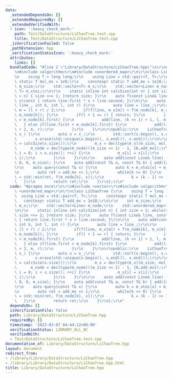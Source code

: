 ```yaml
---
data:
  _extendedDependsOn: []
  _extendedRequiredBy: []
  _extendedVerifiedWith:
  - icon: ':heavy_check_mark:'
    path: Test/DataStructure/LiChaoTree.test.cpp
    title: Test/DataStructure/LiChaoTree.test.cpp
  _isVerificationFailed: false
  _pathExtension: hpp
  _verificationStatusIcon: ':heavy_check_mark:'
  attributes:
    links: []
  bundledCode: "#line 2 \"Library/DataStructure/LiChaoTree.hpp\"\n\r\n#include <vector>\r\
    \n#include <algorithm>\r\n#include <unordered_map>\r\n\r\nclass LiChaoTree {\r\
    \n    using T = long long;\r\n    using Line = std::pair<T, T>;\r\n    constexpr\
    \ static T mul_mx = 1e9;\r\n    constexpr static T add_mx = 1e18;\r\n\r\n    int\
    \ m_size;\r\n    std::vector<T> m_x;\r\n    std::vector<Line> m_node;\r\n    std::unordered_map<T,\
    \ T> m_xtoi;\r\n\r\n    static inline int calcSize(int n) { int size = 1; while(size\
    \ < n) { size <<= 1; }return size; }\r\n    auto f(const Line& line, const T&\
    \ x)const { return line.first * x + line.second; }\r\n\r\n    auto add(const Line&\
    \ line_, int k, int l, int r) {\r\n        auto line = line_;\r\n\r\n        auto\
    \ m = (l + r) / 2;\r\n        if(f(line, m_x[m]) < f(m_node[k], m_x[m])) { std::swap(line,\
    \ m_node[k]); }\r\n        if(l + 1 == r) { return; }\r\n        if(line.first\
    \ > m_node[k].first) {\r\n            add(line, (k << 1) + 1, l, m);\r\n     \
    \   } else if(line.first < m_node[k].first) {\r\n            add(line, (k << 1)\
    \ + 2, m, r);\r\n        }\r\n    }\r\n\r\npublic:\r\n    LiChaoTree(const std::vector<T>&\
    \ x_) {\r\n        auto x = x_;\r\n        std::sort(x.begin(), x.end());\r\n\
    \        x.erase(std::unique(x.begin(), x.end()), x.end());\r\n\r\n        m_size\
    \ = calcSize(x.size());\r\n        m_x = decltype(m_x)(m_size, mul_mx);\r\n  \
    \      m_node = decltype(m_node)((m_size << 1) - 1, {0,add_mx});\r\n        for(size_t\
    \ i = 0; i < x.size(); ++i) {\r\n            m_x[i] = x[i];\r\n            m_xtoi.emplace(x[i],\
    \ i);\r\n        }\r\n    }\r\n\r\n    auto add(const Line& line) { add(line,\
    \ 0, 0, m_size); }\r\n    auto add(const T& a, const T& b) { add({a,b}); }\r\n\
    \r\n    auto query(const T& x) {\r\n        auto k = m_xtoi[x] + m_size - 1;\r\
    \n        auto ret = add_mx << 1;\r\n        while(k >= 0) {\r\n            ret\
    \ = std::min(ret, f(m_node[k], x));\r\n            k = (k - 1) >> 1;\r\n     \
    \   }\r\n        return ret;\r\n    }\r\n};\r\n"
  code: "#pragma once\r\n\r\n#include <vector>\r\n#include <algorithm>\r\n#include\
    \ <unordered_map>\r\n\r\nclass LiChaoTree {\r\n    using T = long long;\r\n  \
    \  using Line = std::pair<T, T>;\r\n    constexpr static T mul_mx = 1e9;\r\n \
    \   constexpr static T add_mx = 1e18;\r\n\r\n    int m_size;\r\n    std::vector<T>\
    \ m_x;\r\n    std::vector<Line> m_node;\r\n    std::unordered_map<T, T> m_xtoi;\r\
    \n\r\n    static inline int calcSize(int n) { int size = 1; while(size < n) {\
    \ size <<= 1; }return size; }\r\n    auto f(const Line& line, const T& x)const\
    \ { return line.first * x + line.second; }\r\n\r\n    auto add(const Line& line_,\
    \ int k, int l, int r) {\r\n        auto line = line_;\r\n\r\n        auto m =\
    \ (l + r) / 2;\r\n        if(f(line, m_x[m]) < f(m_node[k], m_x[m])) { std::swap(line,\
    \ m_node[k]); }\r\n        if(l + 1 == r) { return; }\r\n        if(line.first\
    \ > m_node[k].first) {\r\n            add(line, (k << 1) + 1, l, m);\r\n     \
    \   } else if(line.first < m_node[k].first) {\r\n            add(line, (k << 1)\
    \ + 2, m, r);\r\n        }\r\n    }\r\n\r\npublic:\r\n    LiChaoTree(const std::vector<T>&\
    \ x_) {\r\n        auto x = x_;\r\n        std::sort(x.begin(), x.end());\r\n\
    \        x.erase(std::unique(x.begin(), x.end()), x.end());\r\n\r\n        m_size\
    \ = calcSize(x.size());\r\n        m_x = decltype(m_x)(m_size, mul_mx);\r\n  \
    \      m_node = decltype(m_node)((m_size << 1) - 1, {0,add_mx});\r\n        for(size_t\
    \ i = 0; i < x.size(); ++i) {\r\n            m_x[i] = x[i];\r\n            m_xtoi.emplace(x[i],\
    \ i);\r\n        }\r\n    }\r\n\r\n    auto add(const Line& line) { add(line,\
    \ 0, 0, m_size); }\r\n    auto add(const T& a, const T& b) { add({a,b}); }\r\n\
    \r\n    auto query(const T& x) {\r\n        auto k = m_xtoi[x] + m_size - 1;\r\
    \n        auto ret = add_mx << 1;\r\n        while(k >= 0) {\r\n            ret\
    \ = std::min(ret, f(m_node[k], x));\r\n            k = (k - 1) >> 1;\r\n     \
    \   }\r\n        return ret;\r\n    }\r\n};\r\n"
  dependsOn: []
  isVerificationFile: false
  path: Library/DataStructure/LiChaoTree.hpp
  requiredBy: []
  timestamp: '2023-03-07 04:44:12+09:00'
  verificationStatus: LIBRARY_ALL_AC
  verifiedWith:
  - Test/DataStructure/LiChaoTree.test.cpp
documentation_of: Library/DataStructure/LiChaoTree.hpp
layout: document
redirect_from:
- /library/Library/DataStructure/LiChaoTree.hpp
- /library/Library/DataStructure/LiChaoTree.hpp.html
title: Library/DataStructure/LiChaoTree.hpp
---
```

